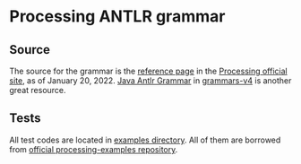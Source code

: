 # Processing ANTLR grammar

## Source

The source for the grammar is the [reference page](https://processing.org/reference) in the [Processing official site](https://processing.org), as of January 20, 2022.
[Java Antlr Grammar](https://github.com/antlr/grammars-v4/tree/master/java) in [grammars-v4](https://github.com/antlr/grammars-v4) is another great resource.

## Tests

All test codes are located in [examples directory](https://github.com/sayakaakioka/antlr-v4-grammar-processing/tree/main/examples).
All of them are borrowed from [official processing-examples repository](https://github.com/processing/processing-examples).
